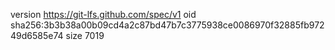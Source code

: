 version https://git-lfs.github.com/spec/v1
oid sha256:3b3b38a00b09cd4a2c87bd47b7c3775938ce0086970f32885fb97249d6585e74
size 7019
